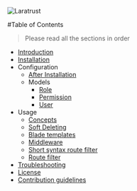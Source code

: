 ![Laratrust](http://i.imgur.com/7yWsc9J.png?1)

#Table of Contents

> Please read all the sections in order

- [Introduction](README.md)
- [Installation](installation.md)
- Configuration
   - [After Installation](config.md)
   - Models
       - [Role](role.md)
       - [Permission](permission.md)
       - [User](user.md)
- Usage 
  - [Concepts](concepts.md)
  - [Soft Deleting](soft-deleting.md)
  - [Blade templates](blade.md)
  - [Middleware](middleware.md)
  - [Short syntax route filter](short-route.md)
  - [Route filter](route-filter.md)
- [Troubleshooting](troubleshooting.md)
- [License](license.md)
- [Contribution guidelines](contribution-guidelines.md)